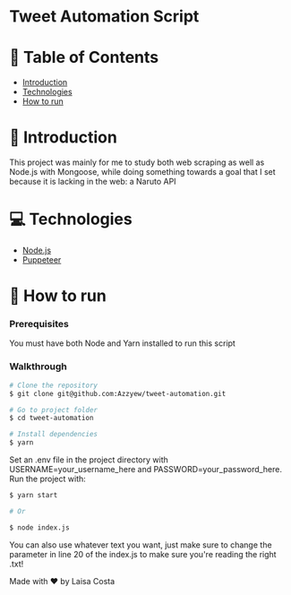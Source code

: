 # Tweet Automation Script

# :pushpin: Table of Contents

* [Introduction](#paperclip-introduction)
* [Technologies](#computer-technologies)
* [How to run](#rocket-how-to-run)

# :paperclip: Introduction

This project was mainly for me to study both web scraping as well as Node.js with Mongoose, while doing something towards a goal that I set because it is lacking in the web: a Naruto API

# :computer: Technologies

* [Node.js](https://nodejs.org/en/)
* [Puppeteer](https://puppeteer.github.io/puppeteer/)

# :rocket: How to run

### Prerequisites

You must have both Node and Yarn installed to run this script

### Walkthrough
```bash
# Clone the repository
$ git clone git@github.com:Azzyew/tweet-automation.git

# Go to project folder
$ cd tweet-automation

# Install dependencies
$ yarn
```
Set an .env file in the project directory with USERNAME=your_username_here and PASSWORD=your_password_here.
Run the project with:

```bash
$ yarn start

# Or

$ node index.js
```

You can also use whatever text you want, just make sure to change the parameter in line 20 of the index.js to make sure you're reading the right .txt!

Made with :heart: by Laisa Costa